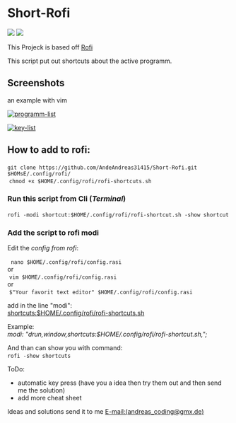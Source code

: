 # Short-Rofi

[![][License]][L-link]
![][Version]

This Projeck is based off [Rofi](https://github.com/davatorium/rofi)

This script put out shortcuts about the active programm. 

## Screenshots
an example with vim 

<!--Main frame-->
<a href="https://ibb.co/MRPPsLM"><img src="https://i.ibb.co/HrGGVQn/programm-list.png" alt="programm-list" border="0"></a>

<!--2.frame-->
<a href="https://ibb.co/wh6RMrK"><img src="https://i.ibb.co/xq5DJ8M/key-list.png" alt="key-list" border="0"></a>


## How to add to rofi:
​	`git clone https://github.com/AndeAndreas31415/Short-Rofi.git $HOMsE/.config/rofi/`
</br>
​	`chmod +x $HOME/.config/rofi/rofi-shortcuts.sh`	

### Run this script from Cli (*Terminal*)

​	`rofi -modi shortcut:$HOME/.config/rofi/rofi-shortcut.sh -show shortcut`

### Add the script to rofi modi 

Edit the *config from rofi*:

​	​	`nano $HOME/.config/rofi/config.rasi`
</br>
or
</br>
​	​	`vim $HOME/.config/rofi/config.rasi`
</br>
or 
</br>
​	​	`$"Your favorit text editor" $HOME/.config/rofi/config.rasi`

add in the line "modi":</br>
​	<u>shortcuts:$HOME/.config/rofi/rofi-shortcuts.sh</u> 

Example:</br>
	*modi: "drun,window,shortcuts:$HOME/.config/rofi/rofi-shortcut.sh,";*

And than can show you with command:</br>
​	`rofi -show shortcuts`


ToDo:
- automatic key press (have you a idea then try them out and then send me the solution)
- add more cheat sheet

Ideas and solutions send it to me  [E-mail:(andreas_coding@gmx.de)](andreas_coding@gmx.de)

<!-- Variables for this Readme file-->

[License]: https://img.shields.io/badge/License-MIT-blue
[Version]: https://img.shields.io/badge/Version-Alpha-red
[L-link]: ./LICENSE